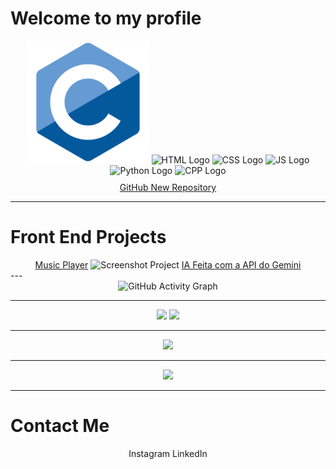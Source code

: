# Welcome to my profile


<div align="center">
  <img src="https://raw.githubusercontent.com/devicons/devicon/ca28c779441053191ff11710fe24a9e6c23690d6/icons/c/c-original.svg" alt="C Logo" width="196" />
  <img src="https://pink-kudu-590523.hostingersite.com/github/icons8-html.svg" alt="HTML Logo"/>
  <img src="https://pink-kudu-590523.hostingersite.com/github/icons8-css.svg" alt="CSS Logo"/>
  <img src="https://pink-kudu-590523.hostingersite.com/github/icons8-js.svg" alt="JS Logo"/>
  <img src="https://pink-kudu-590523.hostingersite.com/github/icons8-python.svg" alt="Python Logo"/>
  <img src="https://pink-kudu-590523.hostingersite.com/github/icons8-c++.svg" alt="CPP Logo"/>
</div>
<div align="center" style="margin: 10px">
  <a href="https://github.com/Giovani-Simple-Dev/C-Knowledge" align="center">GitHub New Repository</a>
</div>

----

# Front End Projects
<div align="center">
<a href="https://pink-kudu-590523.hostingersite.com/Music%20Player/">Music Player</a>

  <img src="https://pink-kudu-590523.hostingersite.com/github/image.png" width="600" height="400" alt="Screenshot Project"/>
<a href="https://pink-kudu-590523.hostingersite.com/IA">IA Feita com a API do Gemini</a>
</div>
---

<div align="center">
<img src="https://github-readme-activity-graph.vercel.app/graph?username=Giovani-Simple-Dev&bg_color=000000&color=ffffff&line=ffffff&point=ffffff&area=true&area_color=00ff00" alt="GitHub Activity Graph" />
</div>

---

<div align="center">
  <img src="https://github-readme-stats.vercel.app/api?username=Giovani-Simple-Dev&show_icons=true&theme=radical"/>
  <img src="https://github-readme-stats.vercel.app/api/top-langs/?username=Giovani-Simple-Dev&layout=compact&theme=radical"/>
</div>

---

<div align="center">
  <img src="https://visitor-badge.laobi.icu/badge?page_id=Giovani-Simple-Dev"/>
</div>

---

<div align="center">
  <img src="https://github-profile-trophy.vercel.app/?username=Giovani-Simple-Dev&theme=light"/>
</div>

---
# Contact Me 
<div align="center" style="text-decoration:none;">
  <a href="https://www.instagram.com/giovani.henriq" style="text-decoration:none;">Instagram</a>
  <a href="https://www.linkedin.com/in/giovani-henrique-braz-nunes-232007264/" style="text-decoration:none;">LinkedIn</a>
</div>
